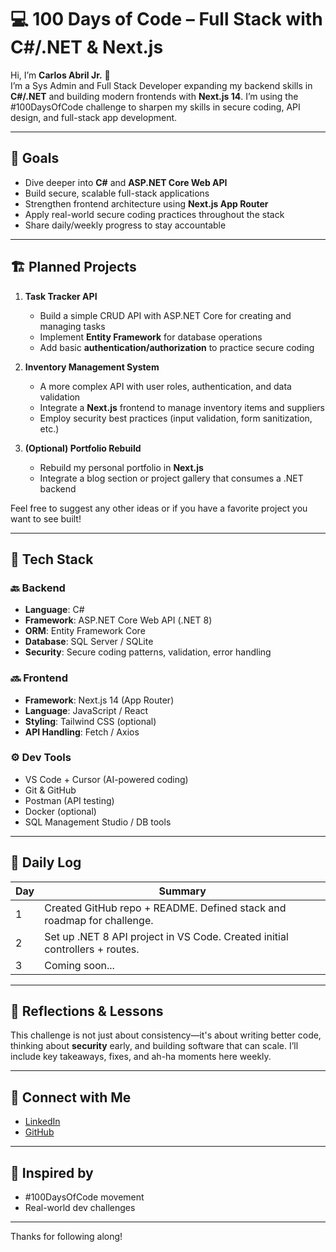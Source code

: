 # 💻 100 Days of Code – Full Stack with C#/.NET & Next.js

Hi, I’m **Carlos Abril Jr.** 👋  
I’m a Sys Admin and Full Stack Developer expanding my backend skills in **C#/.NET** and building modern frontends with **Next.js 14**. I’m using the #100DaysOfCode challenge to sharpen my skills in secure coding, API design, and full-stack app development.

---

## 🎯 Goals

- Dive deeper into **C#** and **ASP.NET Core Web API**
- Build secure, scalable full-stack applications
- Strengthen frontend architecture using **Next.js App Router**
- Apply real-world secure coding practices throughout the stack
- Share daily/weekly progress to stay accountable

---

## 🏗️ Planned Projects

1. **Task Tracker API**  
   - Build a simple CRUD API with ASP.NET Core for creating and managing tasks  
   - Implement **Entity Framework** for database operations  
   - Add basic **authentication/authorization** to practice secure coding

2. **Inventory Management System**  
   - A more complex API with user roles, authentication, and data validation  
   - Integrate a **Next.js** frontend to manage inventory items and suppliers  
   - Employ security best practices (input validation, form sanitization, etc.)

3. **(Optional) Portfolio Rebuild**  
   - Rebuild my personal portfolio in **Next.js**  
   - Integrate a blog section or project gallery that consumes a .NET backend

Feel free to suggest any other ideas or if you have a favorite project you want to see built!

---

## 🧰 Tech Stack

### 🔙 Backend
- **Language**: C#
- **Framework**: ASP.NET Core Web API (.NET 8)
- **ORM**: Entity Framework Core
- **Database**: SQL Server / SQLite
- **Security**: Secure coding patterns, validation, error handling

### 🔜 Frontend
- **Framework**: Next.js 14 (App Router)
- **Language**: JavaScript / React
- **Styling**: Tailwind CSS (optional)
- **API Handling**: Fetch / Axios

### ⚙️ Dev Tools
- VS Code + Cursor (AI-powered coding)
- Git & GitHub
- Postman (API testing)
- Docker (optional)
- SQL Management Studio / DB tools

---

## 📅 Daily Log

| Day | Summary |
|-----|---------|
| 1   | Created GitHub repo + README. Defined stack and roadmap for challenge. |
| 2   | Set up .NET 8 API project in VS Code. Created initial controllers + routes. |
| 3   | Coming soon... |

---

## 🧠 Reflections & Lessons

This challenge is not just about consistency—it's about writing better code, thinking about **security** early, and building software that can scale. I’ll include key takeaways, fixes, and ah-ha moments here weekly.

---

## 🔗 Connect with Me

- [LinkedIn](https://www.linkedin.com/in/abrilcjr/)
- [GitHub](https://github.com/cabril87)

---

## 🚀 Inspired by

- #100DaysOfCode movement
- Real-world dev challenges

---

Thanks for following along!
